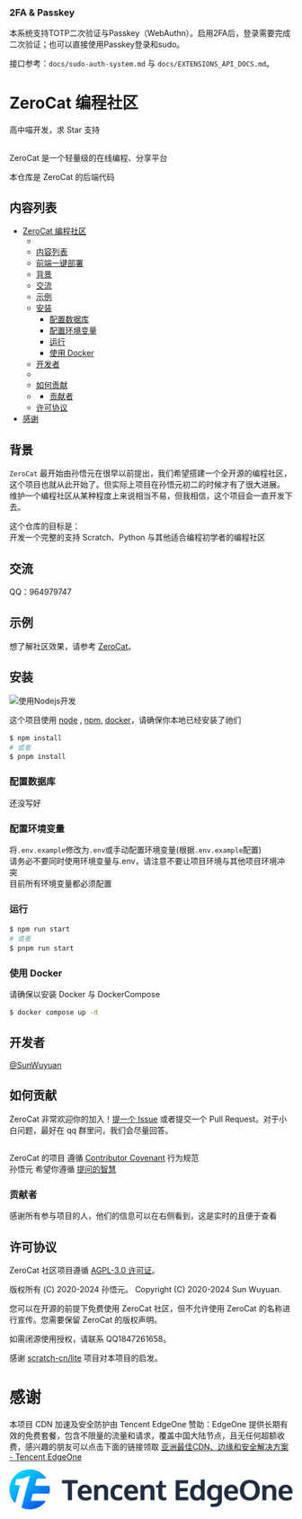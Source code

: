 ### 2FA & Passkey

本系统支持TOTP二次验证与Passkey（WebAuthn）。启用2FA后，登录需要完成二次验证；也可以直接使用Passkey登录和sudo。

接口参考：`docs/sudo-auth-system.md` 与 `docs/EXTENSIONS_API_DOCS.md`。
# ZeroCat 编程社区

高中喵开发，求 Star 支持

##
ZeroCat 是一个轻量级的在线编程、分享平台

本仓库是 ZeroCat 的后端代码

## 内容列表

- [ZeroCat 编程社区](#zerocat-编程社区)
  - [](#)
  - [内容列表](#内容列表)
  - [前端一键部署](#前端一键部署)
  - [背景](#背景)
  - [交流](#交流)
  - [示例](#示例)
  - [安装](#安装)
    - [配置数据库](#配置数据库)
    - [配置环境变量](#配置环境变量)
    - [运行](#运行)
    - [使用 Docker](#使用-docker)
  - [开发者](#开发者)
  - [](#-1)
  - [如何贡献](#如何贡献)
  - [](#-2)
    - [贡献者](#贡献者)
  - [许可协议](#许可协议)
- [感谢](#感谢)



## 背景

`ZeroCat` 最开始由孙悟元在很早以前提出，我们希望搭建一个全开源的编程社区，这个项目也就从此开始了。但实际上项目在孙悟元初二的时候才有了很大进展。
<br/>维护一个编程社区从某种程度上来说相当不易，但我相信，这个项目会一直开发下去。

这个仓库的目标是：
<br/>开发一个完整的支持 Scratch、Python 与其他适合编程初学者的编程社区

## 交流

QQ：964979747

## 示例

想了解社区效果，请参考 [ZeroCat](https://zerocat.dev)。

## 安装
![使用Nodejs开发](public/Node.js.png)

这个项目使用 [node](http://nodejs.org) , [npm](https://npmjs.com), [docker](https://docker.com)，请确保你本地已经安装了祂们

```sh
$ npm install
# 或者
$ pnpm install
```

### 配置数据库

还没写好

### 配置环境变量

将`.env.example`修改为`.env`或手动配置环境变量(根据`.env.example`配置)
<br/>请务必不要同时使用环境变量与.env，请注意不要让项目环境与其他项目环境冲突
<br/>目前所有环境变量都必须配置

### 运行

```sh
$ npm run start
# 或者
$ pnpm run start
```

### 使用 Docker

请确保以安装 Docker 与 DockerCompose

```sh
$ docker compose up -d
```

## 开发者

[@SunWuyuan](https://github.com/sunwuyuan)

##
## 如何贡献

ZeroCat 非常欢迎你的加入！[提一个 Issue](https://github.com/ZeroCatDev/ZeroCat/issues/new) 或者提交一个 Pull Request。对于小白问题，最好在 qq 群里问，我们会尽量回答。

##
ZeroCat 的项目 遵循 [Contributor Covenant](http://contributor-covenant.org/version/1/3/0/) 行为规范
<br/>孙悟元 希望你遵循 [提问的智慧](https://github.com/ryanhanwu/How-To-Ask-Questions-The-Smart-Way/blob/main/README-zh_CN.md)

### 贡献者

感谢所有参与项目的人，他们的信息可以在右侧看到，这是实时的且便于查看


## 许可协议

ZeroCat 社区项目遵循 [AGPL-3.0 许可证](LICENSE)。


版权所有 (C) 2020-2024 孙悟元。
Copyright (C) 2020-2024  Sun Wuyuan.


您可以在开源的前提下免费使用 ZeroCat 社区，但不允许使用 ZeroCat 的名称进行宣传。您需要保留 ZeroCat 的版权声明。

如需闭源使用授权，请联系 QQ1847261658。

感谢 [scratch-cn/lite](https://gitee.com/scratch-cn/lite) 项目对本项目的启发。

# 感谢

本项目 CDN 加速及安全防护由 Tencent EdgeOne 赞助：EdgeOne 提供长期有效的免费套餐，包含不限量的流量和请求，覆盖中国大陆节点，且无任何超额收费，感兴趣的朋友可以点击下面的链接领取
[亚洲最佳CDN、边缘和安全解决方案 - Tencent EdgeOne](https://edgeone.ai/zh?from=github)

[![EdgeOne](./public/34fe3a45-492d-4ea4-ae5d-ea1087ca7b4b.png)](https://edgeone.ai/zh?from=github)
